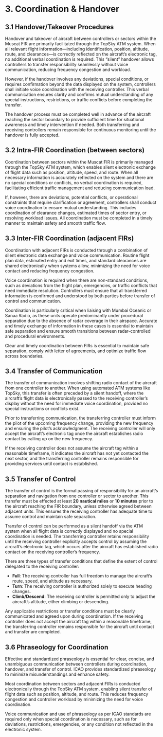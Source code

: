 # 3. Coordination & Handover
## 3.1 Handover/Takeover Procedures
Handover and takeover of aircraft between controllers or sectors within the Muscat FIR are primarily facilitated through the TopSky ATM system. When all relevant flight information—including identification, position, altitude, route, and clearances—is correctly reflected on the aircraft’s electronic tag, no additional verbal coordination is required. This “silent” handover allows controllers to transfer responsibility seamlessly without voice communication, reducing frequency congestion and workload.

However, if the handover involves any deviations, special conditions, or requires confirmation beyond the data displayed on the system, controllers shall initiate voice coordination with the receiving controller. This verbal communication ensures clarity and confirms mutual understanding of any special instructions, restrictions, or traffic conflicts before completing the transfer.

The handover process must be completed well in advance of the aircraft reaching the sector boundary to provide sufficient time for situational awareness and timely intervention if needed. Both transferring and receiving controllers remain responsible for continuous monitoring until the handover is fully accepted.

## 3.2 Intra-FIR Coordination (between sectors)
Coordination between sectors within the Muscat FIR is primarily managed through the TopSky ATM system, which enables silent electronic exchange of flight data such as position, altitude, speed, and route. When all necessary information is accurately reflected on the system and there are no special conditions or conflicts, no verbal coordination is required, facilitating efficient traffic management and reducing communication load.

If, however, there are deviations, potential conflicts, or operational constraints that require clarification or agreement, controllers shall conduct voice coordination to ensure mutual understanding. This includes coordination of clearance changes, estimated times of sector entry, or resolving workload issues. All coordination must be completed in a timely manner to maintain safety and smooth traffic flow.

## 3.3 Inter-FIR Coordination (adjacent FIRs)
Coordination with adjacent FIRs is conducted through a combination of silent electronic data exchange and voice communication. Routine flight plan data, estimated entry and exit times, and standard clearances are shared electronically when systems allow, minimizing the need for voice contact and reducing frequency congestion.

Voice coordination is required when there are non-standard conditions, such as deviations from the flight plan, emergencies, or traffic conflicts that need immediate resolution. Controllers must ensure that all transferred information is confirmed and understood by both parties before transfer of control and communication.

Coordination is particularly critical when liaising with Mumbai Oceanic or Sanaa Radio, as these units operate predominantly under procedural separation due to the absence of radar coverage in their airspace. Accurate and timely exchange of information in these cases is essential to maintain safe separation and ensure smooth transitions between radar-controlled and procedural environments.

Clear and timely coordination between FIRs is essential to maintain safe separation, comply with letter of agreements, and optimize traffic flow across boundaries.

## 3.4 Transfer of Communication
The transfer of communication involves shifting radio contact of the aircraft from one controller to another. When using automated ATM systems like TopSky, this transfer is often preceded by a silent handoff, where the aircraft’s flight data is electronically passed to the receiving controller’s display without the need for immediate voice coordination, provided no special instructions or conflicts exist.

Prior to transferring communication, the transferring controller must inform the pilot of the upcoming frequency change, providing the new frequency and ensuring the pilot’s acknowledgment. The receiving controller will only accept the aircraft’s electronic tag once the aircraft establishes radio contact by calling up on the new frequency.

If the receiving controller does not assume the aircraft tag within a reasonable timeframe, it indicates the aircraft has not yet contacted the next sector, and the transferring controller remains responsible for providing services until contact is established.

## 3.5 Transfer of Control
The transfer of control is the formal passing of responsibility for an aircraft’s separation and navigation from one controller or sector to another. This transfer must be effected at least **20 nautical miles** or **10 minutes** prior to the aircraft reaching the FIR boundary, unless otherwise agreed between adjacent units. This ensures the receiving controller has adequate time to assume control and maintain safe separation.

Transfer of control can be performed as a silent handoff via the ATM system when all flight data is correctly displayed and no special coordination is needed. The transferring controller retains responsibility until the receiving controller explicitly accepts control by assuming the aircraft’s electronic tag, which occurs after the aircraft has established radio contact on the receiving controller’s frequency.

There are three types of transfer conditions that define the extent of control delegated to the receiving controller:

- **Full**: The receiving controller has full freedom to manage the aircraft’s route, speed, and altitude as necessary.
- **Turn**: The receiving controller is authorized solely to execute heading changes.
- **Climb/Descend**: The receiving controller is permitted only to adjust the aircraft’s altitude, either climbing or descending.

Any applicable restrictions or transfer conditions must be clearly communicated and agreed upon during coordination. If the receiving controller does not accept the aircraft tag within a reasonable timeframe, the transferring controller remains responsible for the aircraft until contact and transfer are completed.

## 3.6 Phraseology for Coordination
Effective and standardized phraseology is essential for clear, concise, and unambiguous communication between controllers during coordination, handover, and transfer of control. ICAO provides standardized phraseology to minimize misunderstandings and enhance safety.

Most coordination between sectors and adjacent FIRs is conducted electronically through the TopSky ATM system, enabling silent transfer of flight data such as position, altitude, and route. This reduces frequency congestion and controller workload by minimizing the need for voice coordination.

Voice communication and use of phraseology as per ICAO standards are required only when special coordination is necessary, such as for deviations, restrictions, emergencies, or any condition not reflected in the electronic system.